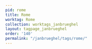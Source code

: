 ```yaml
---
pid: rome
title: Rome
worktag: Rome
collection: worktags_janbrueghel
layout: tagpage_janbrueghel
order: '140'
permalink: "/janbrueghel/tags/rome/"
---
```

